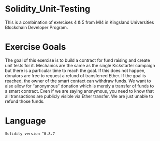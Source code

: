 # Solidity_Unit-Testing
This is a combination of exercises 4 & 5 from MI4 in Kingsland Universities Blockchain Developer Program.

# Exercise Goals
  The goal of this exercise is to build a contract for fund raising and create unit tests for it. Mechanics are the same as
the single Kickstarter campaign but there is a particular time to reach the goal. If this does not happen, donators are
free to request a refund of transferred Ether. If the goal is reached, the owner of the smart contact can withdraw
funds. We want to also allow for “anonymous” donation which is merely a transfer of funds to a smart contract.
Even if we are saying anonymous, you need to know that all transactions are publicly visible via Ether transfer. We
are just unable to refund those funds.

# Language 
    Solidity version ^0.8.7

